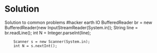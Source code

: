 # Solution
Solution to common problems
#hacker earth IO
BufferedReader br = new BufferedReader(new InputStreamReader(System.in));
        String line = br.readLine();
        int N = Integer.parseInt(line);

        Scanner s = new Scanner(System.in);
        int N = s.nextInt();
